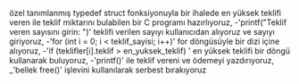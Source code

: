 özel tanımlanmış typedef struct fonksiyonuyla bir ihalede en yüksek teklifi veren ile teklif miktarını bulabilen bir C programı hazırlıyoruz,
-'printf("Teklif veren sayısını girin: ")' teklifi verilen sayıyı kullanıcıdan alıyoruz ve sayıyı giriyoruz,
-'for (int i = 0; i < teklif_sayisi; i++)' for döngüsüyle bir dizi içine alıyoruz,
-'if (teklifler[i].teklif > en_yuksek_teklif) ' en yüksek teklifi bir döngü kullanarak buluyoruz,
-'printf()' ile teklif vereni ve ödemeyi yazdırıyoruz,
_'bellek free()' işlevini kullanılarak serbest bırakıyoruz
